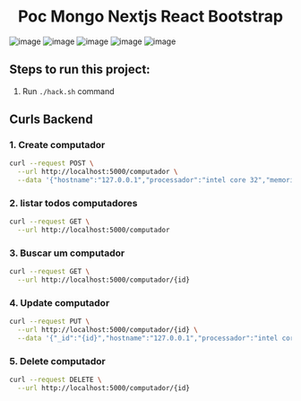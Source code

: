 <h1 align="center"> Poc Mongo Nextjs React Bootstrap</h1>

![image](https://user-images.githubusercontent.com/32443720/196020961-61529484-bbb7-4a5f-9d01-e4134eed45a0.png)
![image](https://user-images.githubusercontent.com/32443720/196020964-62fa4151-dd3e-43e0-a017-d431f0f8a894.png)
![image](https://user-images.githubusercontent.com/32443720/196020970-3ea33a1f-4fc7-440a-a704-6bcfb2d93a9e.png)
![image](https://user-images.githubusercontent.com/32443720/196020973-b3593887-bc06-4876-88d6-34f275d461a1.png)
![image](https://user-images.githubusercontent.com/32443720/196020979-864f9c57-371f-407b-bc5f-9aadf2b81f5c.png)

## Steps to run this project:

1. Run `./hack.sh` command


## Curls Backend

### 1. Create computador
```bash
curl --request POST \
  --url http://localhost:5000/computador \
  --data '{"hostname":"127.0.0.1","processador":"intel core 32","memoria":" 16 gb ddr4","armazenamento":"128g ssd","estado":"desativado"}'
```

### 2. listar todos computadores
```bash
curl --request GET \
  --url http://localhost:5000/computador
```

### 3. Buscar um computador
```bash
curl --request GET \
  --url http://localhost:5000/computador/{id}
```

### 4. Update computador
```bash
curl --request PUT \
  --url http://localhost:5000/computador/{id} \
  --data '{"_id":"{id}","hostname":"127.0.0.1","processador":"intel core 32","memoria":" 16 gb ddr4","armazenamento":"128g ssd","estado":"desativado","__v":5}'
```
### 5. Delete computador
```bash
curl --request DELETE \
  --url http://localhost:5000/computador/{id}
```
